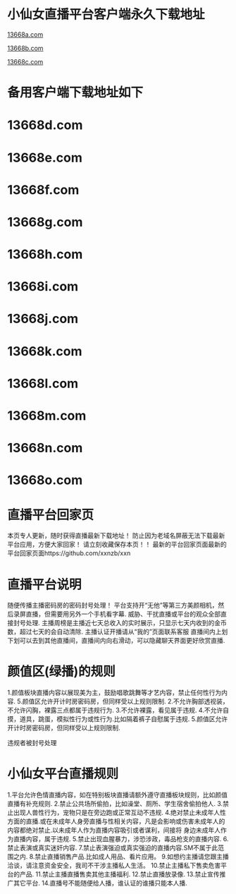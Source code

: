 # 小仙女直播平台客户端永久下载地址

<a href="http://13668a.com" rel="nofollow"><trans oldtip="13668a.com" newtip="13668a.com" style="">13668a.com</trans></a>

<a href="http://13668b.com" rel="nofollow"><trans oldtip="13668b.com" newtip="13668a.com" style="">13668b.com</trans></a>

<a href="http://13668c.com" rel="nofollow"><trans oldtip="13668c.com" newtip="13668c.com" style="">13668c.com</trans></a>


# 备用客户端下载地址如下

# 13668d.com

# 13668e.com

# 13668f.com

# 13668g.com

# 13668h.com

# 13668i.com

# 13668j.com

# 13668k.com

# 13668l.com

# 13668m.com

# 13668n.com

# 13668o.com



# 直播平台回家页

本页专人更新，随时获得直播最新下载地址！
防止因为老域名屏蔽无法下载最新平台应用，方便大家回家！
请立刻收藏保存本页！！
最新的平台回家页面最新的平台回家页面https://github.com/xxnzb/xxn


# 直播平台说明 

随便传播主播密码房的密码封号处理！
平台支持开“无他”等第三方美颜相机，然后录屏直播，但需要用另外一个手机看字幕.
威胁、干扰直播或平台的观众全部直接封号处理.
主播周榜是主播近七天总收入的实时展示，只显示七天内收到的金币数，超过七天的会自动清除.
主播认证开播请从“我的”页面联系客服
直播间内上划下划可以去到其他直播间，直播间内向右滑动，可以隐藏聊天界面更好欣赏直播.



# 颜值区(绿播)的规则

1.颜值板块直播内容以展现美为主，鼓励唱歌跳舞等才艺内容，禁止任何性行为内容.
5.颜值区允许开计时房密码房，但同样受以上规则限制.
2.不允许胸部透视装，不允许闪胸，裸露三点都属于违规行为.
3.不允许裸露，看见属于违规.
4.不允许自摸，道具，跳蛋，模拟性行为或性行为.比如隔着裤子自慰属于违规.
5.颜值区允许开计时房密码房，但同样受以上规则限制.

违规者被封号处理

# 小仙女平台直播规则

 1.平台允许色情直播内容，如在特别板块直播请额外遵守直播板块规则，比如颜值直播有补充规则.
 2.禁止公共场所偷拍，比如澡堂、厕所、学生宿舍偷拍他人.
 3.禁止出现人兽性行为，宠物只是在旁边跑或正常互动不违规.
 4.绝对禁止未成年人性方面的直播.或在未成年人身旁直播与性相关内容，凡是会影响或伤害未成年人的内容都绝对禁止.以未成年人作为直播内容吸引或者谋利，间接将  身边未成年人作为直播内容，属于违规.
 5.禁止出现血腥暴力，涉恐涉政，毒品枪支的直播内容.
 6.禁止表演或真实迷奸内容.
 7.禁止表演强迫或真实强迫的直播内容.SM不属于此范围之内.
 8.禁止直播销售产品.比如成人用品、看片应用。
 9.如想约主播请您跟主播洽谈，请注意资金安全，我司不干涉主播私人生活。
 10.禁止主播私下售卖危害平台的产品.
 11.禁止主播直播售卖其他主播福利.
 12.禁止直播放录像.
 13.禁止宣传推广其它平台.
 14.直播号不能随便给人播，谁认证的谁播只能本人播.

